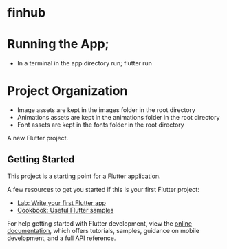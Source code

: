 # finhub

# Running the App;
- In a terminal in the app directory run; flutter run

# Project Organization
- Image assets are kept in the images folder in the root directory
- Animations assets are kept in the animations folder in the root directory
- Font assets are kept in the fonts folder in the root directory

A new Flutter project.

## Getting Started

This project is a starting point for a Flutter application.

A few resources to get you started if this is your first Flutter project:

- [Lab: Write your first Flutter app](https://docs.flutter.dev/get-started/codelab)
- [Cookbook: Useful Flutter samples](https://docs.flutter.dev/cookbook)

For help getting started with Flutter development, view the
[online documentation](https://docs.flutter.dev/), which offers tutorials,
samples, guidance on mobile development, and a full API reference.

